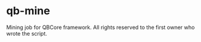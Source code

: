 # qb-mine
Mining job for QBCore framework. All rights reserved to the first owner who wrote the script.
